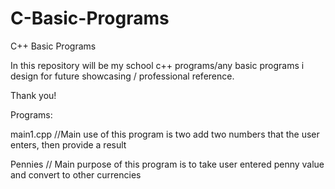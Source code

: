 # C-Basic-Programs
C++ Basic Programs

In this repository will be my school c++ programs/any basic programs i design for future showcasing / professional reference. 

Thank you!

Programs: 


main1.cpp  //Main use of this program is two add two numbers that the user enters, then provide a result




Pennies   // Main purpose of this program is to take user entered penny value and convert to other currencies

